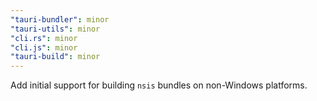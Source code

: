 ```yaml
---
"tauri-bundler": minor
"tauri-utils": minor
"cli.rs": minor
"cli.js": minor
"tauri-build": minor
---
```


Add initial support for building `nsis` bundles on non-Windows platforms.
